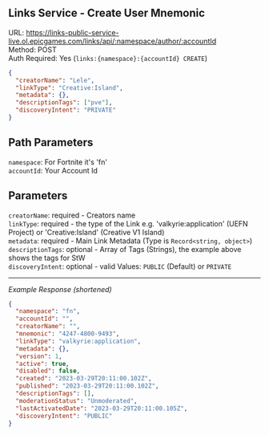 ## Links Service - Create User Mnemonic

URL: https://links-public-service-live.ol.epicgames.com/links/api/:namespace/author/:accountId \
Method: POST \
Auth Required: Yes (`links:{namespace}:{accountId} CREATE`)

```json
{
  "creatorName": "Lele",
  "linkType": "Creative:Island",
  "metadata": {},
  "descriptionTags": ["pve"],
  "discoveryIntent": "PRIVATE"
}
```

## Path Parameters

`namespace`: For Fortnite it's 'fn' <br/>
`accountId`: Your Account Id

## Parameters

`creatorName`: required - Creators name <br/>
`linkType`: required - the type of the Link e.g. 'valkyrie:application' (UEFN Project) or 'Creative:Island' (Creative V1 Island) <br/>
`metadata`: required - Main Link Metadata (Type is `Record<string, object>`) <br/>
`descriptionTags`: optional - Array of Tags (Strings), the example above shows the tags for StW <br/>
`discoveryIntent`: optional - valid Values: `PUBLIC` (Default) or `PRIVATE`

---

_Example Response (shortened)_

```json
{
  "namespace": "fn",
  "accountId": "",
  "creatorName": "",
  "mnemonic": "4247-4800-9493",
  "linkType": "valkyrie:application",
  "metadata": {},
  "version": 1,
  "active": true,
  "disabled": false,
  "created": "2023-03-29T20:11:00.102Z",
  "published": "2023-03-29T20:11:00.102Z",
  "descriptionTags": [],
  "moderationStatus": "Unmoderated",
  "lastActivatedDate": "2023-03-29T20:11:00.105Z",
  "discoveryIntent": "PUBLIC"
}
```
